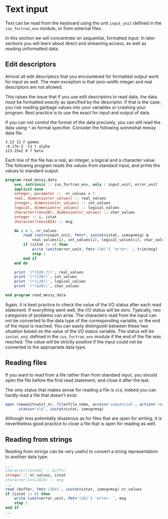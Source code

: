 # Text input

Text can be read from the keyboard using the unit `input_unit` defined in the
`iso_fortran_env` module, or from external files.

In this section we will concentrate on sequential, formatted input.  In later
sections you will learn about direct and streaming access, as well as
reading unformatted data.


## Edit descriptors

Almost all edit descriptors that you encountered for formatted output work
for input as well.  The main exception is that zero-width integer and real
descriptors are not allowed.

This raises the issue that if you use edit descriptors to read data, the
data must be formatted *exactly* as specified by the descriptor.  If that is
the case, you risk reading garbage values into your variables or crashing your
program.  Best practice is to use the exact for input and output of data.

If you can not control the format of the data precisely, you can still read
the data using `*` as format specifier.  Consider the following somewhat
messy data file.

~~~~
3.13 12 F gamma
-0.17e-3 -13 t alpha
123.15e2 0 f beta
~~~~

Each line of the file has a real, an integer, a logical and a character value.
The following program reads the values from standard input, and prints the
values to standard output.

~~~~fortran
program read_messy_data
    use, intrinsic :: iso_fortran_env, only : input_unit, error_unit
    implicit none
    integer, parameter ::  nr_values = 3
    real, dimension(nr_values) :: real_values
    integer, dimension(nr_values) :: int_values
    logical, dimension(nr_values) :: logical_values
    character(len=20), dimension(nr_values) :: char_values
    integer :: i, istat
    character(len=1024) :: msg

    do i = 1, nr_values
        read (unit=input_unit, fmt=*, iostat=istat, iomsg=msg) &
            real_values(i), int_values(i), logical_values(i), char_values(i)
        if (istat /= 0) then
            write (unit=error_unit, fmt='(2A)') 'error: ', trim(msg)
            stop 1
        end if
    end do

    print '(*(E20.7))', real_values
    print '(*(I20))', int_values
    print '(*(L20))', logical_values
    print '(*(A20))', char_values

end program read_messy_data
~~~~

Again, it is best practice to check the value of the I/O status after each
read statement.  If everything went well, the I/O status will be zero.
Typically, two categories of problems can arise.  The characters read from
the input can not be converted to the data type of the corresponding variable,
or the end of the input is reached.  You can easily distinguish between these
two situation based on the value of the I/O status variable.  The status will
be `iostat_end`, defined in the `iso_fortran_env` module if the end of the
file was reached.  The value will be strictly positive if the input could not
be converted to the appropriate data type.


## Reading files

If you want to read from a file rather than from standard input, you should
open the file before the first read statement, and close it after the last.

The only status that makes sense for reading a file is `old`, indeed you can
hardly read a file that doesn't exist.

~~~~fortran
open (newunit=unit_nr, file=file_name, access='sequential', action='read', &
      status='old', iostat=istat, iomsg=msg)
~~~~

Although less potentially disastrous as for files that are open for writing,
it is nevertheless good practice to close a file that is open for reading as
well.


## Reading from strings

Reading from strings can be very useful to convert a string representation
to another data type.

~~~~fortran
...
character(len=64) :: buffer
integer :: nr_values, istat
character(len=1024) :: msg
...
read (buffer, fmt='(I64)', iostat=istat, iomsg=msg) nr_values
if (istat /= 0) then
    write (unit=error_unit, fmt='(2A)') 'error: ', msg
    stop 1
end if
...
~~~~
